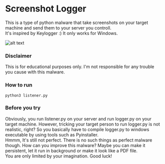 # Screenshot Logger

This is a type of python malware that take screenshots on your target machine and send them to your server you controll.<br />
It's inspired by Keylogger :)
It only works for Windows.

![alt text](https://github.com/TKLinux966/Screenshot_Logger/blob/main/logger_2.png?raw=true)

### Disclaimer
This is for educational purposes only. I'm not responsible for any trouble you cause with this malware.

### How to run

```
python3 listener.py
```

### Before you try

Obviously, you run listener.py on your server and run logger.py on your target machine. However, tricking your target person to run logger.py is not realistic, right? So you basically have to compile logger.py to windows executable by using tools such as Pyinstaller.<br />
Hmmm, It's still not perfect. There is no such things as perfect malware though. How can you improve this malware? Maybe you can make it persistent, let it run in background or make it look like a PDF file.<br />
You are only limited by your imagination. Good luck!
